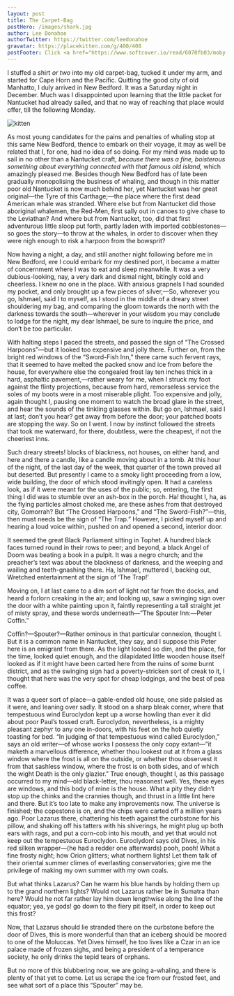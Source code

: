 ```yaml
---
layout: post
title: The Carpet-Bag
postHero: /images/shark.jpg
author: Lee Donahoe
authorTwitter: https://twitter.com/leedonahoe
gravatar: https://placekitten.com/g/400/408
postFooter: Click <a href="https://www.softcover.io/read/6070fb03/moby-dick">here</a> to be redirected to the full text of "Moby-Dick".
---
```


I stuffed a shirt *or two* into my old carpet-bag, tucked it under my arm, and started for Cape Horn and the Pacific. Quitting the good city of old Manhatto, I duly arrived in New Bedford. It was a Saturday night in December. Much was I disappointed upon learning that the little packet for Nantucket had already sailed, and that no way of reaching that place would offer, till the following Monday.

<img class="pull-left" src="https://placekitten.com/402/201"
     alt="kitten">

As most young candidates for the pains and penalties of whaling stop at this same New Bedford, thence to embark on their voyage, it may as well be related that I, for one, had no idea of so doing. For my mind was made up to sail in no other than a Nantucket craft, *because there was a fine, boisterous something about everything connected with that famous old island,* which amazingly pleased me. Besides though New Bedford has of late been gradually monopolising the business of whaling, and though in this matter poor old Nantucket is now much behind her, yet Nantucket was her great original—the Tyre of this Carthage;—the place where the first dead American whale was stranded. Where else but from Nantucket did those aboriginal whalemen, the Red-Men, first sally out in canoes to give chase to the Leviathan? And where but from Nantucket, too, did that first adventurous little sloop put forth, partly laden with imported cobblestones—so goes the story—to throw at the whales, in order to discover when they were nigh enough to risk a harpoon from the bowsprit?

Now having a night, a day, and still another night following before me in New Bedford, ere I could embark for my destined port, it became a matter of concernment where I was to eat and sleep meanwhile. It was a very dubious-looking, nay, a very dark and dismal night, bitingly cold and cheerless. I knew no one in the place. With anxious grapnels I had sounded my pocket, and only brought up a few pieces of silver,—So, wherever you go, Ishmael, said I to myself, as I stood in the middle of a dreary street shouldering my bag, and comparing the gloom towards the north with the darkness towards the south—wherever in your wisdom you may conclude to lodge for the night, my dear Ishmael, be sure to inquire the price, and don’t be too particular.

With halting steps I paced the streets, and passed the sign of “The Crossed Harpoons”—but it looked too expensive and jolly there. Further on, from the bright red windows of the “Sword-Fish Inn,” there came such fervent rays, that it seemed to have melted the packed snow and ice from before the house, for everywhere else the congealed frost lay ten inches thick in a hard, asphaltic pavement,—rather weary for me, when I struck my foot against the flinty projections, because from hard, remorseless service the soles of my boots were in a most miserable plight. Too expensive and jolly, again thought I, pausing one moment to watch the broad glare in the street, and hear the sounds of the tinkling glasses within. But go on, Ishmael, said I at last; don’t you hear? get away from before the door; your patched boots are stopping the way. So on I went. I now by instinct followed the streets that took me waterward, for there, doubtless, were the cheapest, if not the cheeriest inns.

Such dreary streets! blocks of blackness, not houses, on either hand, and here and there a candle, like a candle moving about in a tomb. At this hour of the night, of the last day of the week, that quarter of the town proved all but deserted. But presently I came to a smoky light proceeding from a low, wide building, the door of which stood invitingly open. It had a careless look, as if it were meant for the uses of the public; so, entering, the first thing I did was to stumble over an ash-box in the porch. Ha! thought I, ha, as the flying particles almost choked me, are these ashes from that destroyed city, Gomorrah? But “The Crossed Harpoons,” and “The Sword-Fish?”—this, then must needs be the sign of “The Trap.” However, I picked myself up and hearing a loud voice within, pushed on and opened a second, interior door.

It seemed the great Black Parliament sitting in Tophet. A hundred black faces turned round in their rows to peer; and beyond, a black Angel of Doom was beating a book in a pulpit. It was a negro church; and the preacher’s text was about the blackness of darkness, and the weeping and wailing and teeth-gnashing there. Ha, Ishmael, muttered I, backing out, Wretched entertainment at the sign of ‘The Trap!’

Moving on, I at last came to a dim sort of light not far from the docks, and heard a forlorn creaking in the air; and looking up, saw a swinging sign over the door with a white painting upon it, faintly representing a tall straight jet of misty spray, and these words underneath—”The Spouter Inn:—Peter Coffin.”

Coffin?—Spouter?—Rather ominous in that particular connexion, thought I. But it is a common name in Nantucket, they say, and I suppose this Peter here is an emigrant from there. As the light looked so dim, and the place, for the time, looked quiet enough, and the dilapidated little wooden house itself looked as if it might have been carted here from the ruins of some burnt district, and as the swinging sign had a poverty-stricken sort of creak to it, I thought that here was the very spot for cheap lodgings, and the best of pea coffee.

It was a queer sort of place—a gable-ended old house, one side palsied as it were, and leaning over sadly. It stood on a sharp bleak corner, where that tempestuous wind Euroclydon kept up a worse howling than ever it did about poor Paul’s tossed craft. Euroclydon, nevertheless, is a mighty pleasant zephyr to any one in-doors, with his feet on the hob quietly toasting for bed. “In judging of that tempestuous wind called Euroclydon,” says an old writer—of whose works I possess the only copy extant—”it maketh a marvellous difference, whether thou lookest out at it from a glass window where the frost is all on the outside, or whether thou observest it from that sashless window, where the frost is on both sides, and of which the wight Death is the only glazier.” True enough, thought I, as this passage occurred to my mind—old black-letter, thou reasonest well. Yes, these eyes are windows, and this body of mine is the house. What a pity they didn’t stop up the chinks and the crannies though, and thrust in a little lint here and there. But it’s too late to make any improvements now. The universe is finished; the copestone is on, and the chips were carted off a million years ago. Poor Lazarus there, chattering his teeth against the curbstone for his pillow, and shaking off his tatters with his shiverings, he might plug up both ears with rags, and put a corn-cob into his mouth, and yet that would not keep out the tempestuous Euroclydon. Euroclydon! says old Dives, in his red silken wrapper—(he had a redder one afterwards) pooh, pooh! What a fine frosty night; how Orion glitters; what northern lights! Let them talk of their oriental summer climes of everlasting conservatories; give me the privilege of making my own summer with my own coals.

But what thinks Lazarus? Can he warm his blue hands by holding them up to the grand northern lights? Would not Lazarus rather be in Sumatra than here? Would he not far rather lay him down lengthwise along the line of the equator; yea, ye gods! go down to the fiery pit itself, in order to keep out this frost?

Now, that Lazarus should lie stranded there on the curbstone before the door of Dives, this is more wonderful than that an iceberg should be moored to one of the Moluccas. Yet Dives himself, he too lives like a Czar in an ice palace made of frozen sighs, and being a president of a temperance society, he only drinks the tepid tears of orphans.

But no more of this blubbering now, we are going a-whaling, and there is plenty of that yet to come. Let us scrape the ice from our frosted feet, and see what sort of a place this “Spouter” may be.
